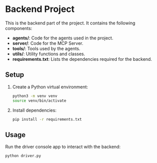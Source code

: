 # Backend Project

This is the backend part of the project. It contains the following components:

- **agents/**: Code for the agents used in the project.
- **server/**: Code for the MCP Server.
- **tools/**: Tools used by the agents.
- **utils/**: Utility functions and classes.
- **requirements.txt**: Lists the dependencies required for the backend.

## Setup

1. Create a Python virtual environment:
   ```bash
   python3 -m venv venv
   source venv/bin/activate
   ```

2. Install dependencies:
   ```bash
   pip install -r requirements.txt
   ```

## Usage

Run the driver console app to interact with the backend:
```bash
python driver.py
```